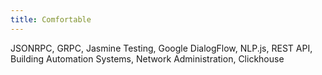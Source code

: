 ```yaml
---
title: Comfortable
---
```


JSONRPC, GRPC, Jasmine Testing, Google DialogFlow, NLP.js, REST API, Building Automation Systems, Network Administration, Clickhouse
